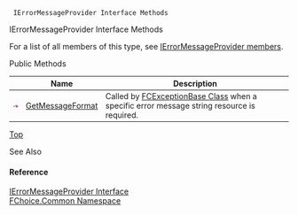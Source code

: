 ﻿     IErrorMessageProvider Interface Methods                                                   

IErrorMessageProvider Interface Methods

For a list of all members of this type, see [IErrorMessageProvider members](FChoice.Common~FChoice.Common.IErrorMessageProvider_members.md).

Public Methods

|   | Name | Description |
| --- | --- | --- |
| ![ Method](dotnetimages/Method.png) | [GetMessageFormat](FChoice.Common~FChoice.Common.IErrorMessageProvider~GetMessageFormat.md) | Called by [FCExceptionBase Class](FChoice.Common~FChoice.Common.FCExceptionBase.md) when a specific error message string resource is required.   |

[Top](#top)

See Also

#### Reference

[IErrorMessageProvider Interface](FChoice.Common~FChoice.Common.IErrorMessageProvider.md)  
[FChoice.Common Namespace](FChoice.Common~FChoice.Common_namespace.md)